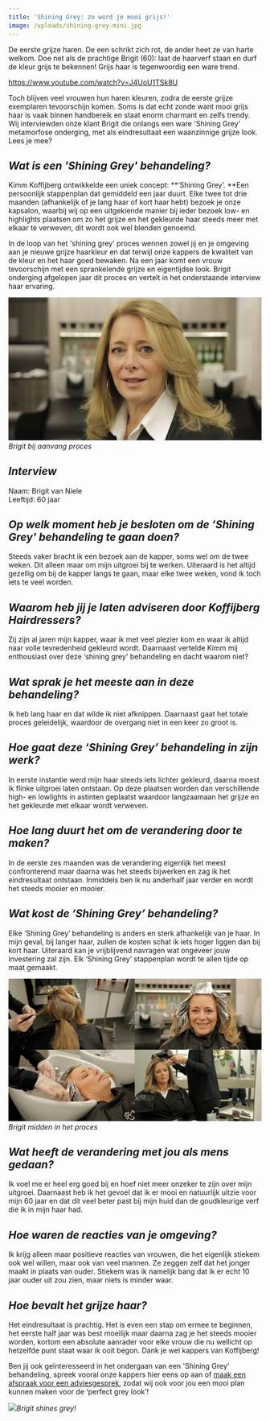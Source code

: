 ```yaml
---
title: 'Shining Grey: zo word je mooi grijs!'
image: /uploads/shining-grey-mini.jpg
---
```



De eerste grijze haren. De een schrikt zich rot, de ander heet ze van harte welkom. Doe net als de prachtige Brigit (60): laat de haarverf staan en durf de kleur grijs te bekennen! Grijs haar is tegenwoordig een ware trend. 

https://www.youtube.com/watch?v=J4UoU1TSk8U

Toch blijven veel vrouwen hun haren kleuren, zodra de eerste grijze exemplaren tevoorschijn komen. Soms is dat echt zonde want mooi grijs haar is vaak binnen handbereik en staat enorm charmant en zelfs trendy. Wij interviewden onze klant Brigit die onlangs een ware 'Shining Grey' metamorfose onderging, met als eindresultaat een waanzinnige grijze look. Lees je mee?

## *Wat is een 'Shining Grey' behandeling?*

Kimm Koffijberg ontwikkelde een uniek concept: **‘Shining Grey’.&nbsp;**Een persoonlijk stappenplan dat gemiddeld een jaar duurt. Elke twee tot drie maanden (afhankelijk of je lang haar of kort haar hebt) bezoek je onze kapsalon, waarbij wij op een uitgekiende manier bij ieder bezoek low- en highlights plaatsen om zo het grijze en het gekleurde haar steeds meer met elkaar te verweven, dit wordt ook wel blenden genoemd.

In de loop van het 'shining grey' proces wennen zowel jij en je omgeving aan je nieuwe grijze haarkleur en dat terwijl onze kappers de kwaliteit van de kleur en het haar goed bewaken. Na een jaar komt een vrouw tevoorschijn met een sprankelende grijze en eigentijdse look. Brigit onderging afgelopen jaar dit proces en vertelt in het onderstaande interview haar ervaring.

[![](/uploads/versions/shining-grey-voor---x----2048-1152x---.jpg)](https://youtu.be/f8JpVi4UMEM)*Brigit bij aanvang proces*

## *Interview*

Naam: Brigit van Niele
<br>Leeftijd: 60 jaar

## *Op welk moment heb je besloten om de ‘Shining Grey' behandeling te gaan doen?*

Steeds vaker bracht ik een bezoek aan de kapper, soms wel om de twee weken. Dit alleen maar om mijn uitgroei bij te werken. Uiteraard is het altijd gezellig om bij de kapper langs te gaan, maar elke twee weken, vond ik toch iets te veel worden.

## *Waarom heb jij je laten adviseren door Koffijberg Hairdressers?*

Zij zijn al jaren mijn kapper, waar ik met veel plezier kom en waar ik altijd naar volle tevredenheid gekleurd wordt. Daarnaast vertelde Kimm mij enthousiast over deze ‘shining grey' behandeling en dacht waarom niet?

## *Wat sprak je het meeste aan in deze behandeling?*

Ik heb lang haar en dat wilde ik niet afknippen. Daarnaast gaat het totale proces geleidelijk, waardoor de overgang niet in een keer zo groot is.

## *Hoe gaat deze ‘Shining Grey’ behandeling in zijn werk?*

In eerste instantie werd mijn haar steeds iets lichter gekleurd, daarna moest ik flinke uitgroei laten ontstaan. Op deze plaatsen worden dan verschillende high- en lowlights in astinten geplaatst waardoor langzaamaan het grijze en het gekleurde met elkaar wordt verweven.

## *Hoe lang duurt het om de verandering door te maken?*

In de eerste zes maanden was de verandering eigenlijk het meest confronterend maar daarna was het steeds bijwerken en zag ik het eindresultaat ontstaan. Inmiddels ben ik nu anderhalf jaar verder en wordt het steeds mooier en mooier.

## *Wat kost de ‘Shining Grey’ behandeling?*

Elke ‘Shining Grey’ behandeling is anders en sterk afhankelijk van je haar. In mijn geval, bij langer haar, zullen de kosten schat ik iets hoger liggen dan bij kort haar. Uiteraard kan je vrijblijvend navragen wat ongeveer jouw investering zal zijn. Elk ‘Shining Grey’ stappenplan wordt te allen tijde op maat gemaakt.&nbsp;

[![](/uploads/versions/shining-grey---x----844-474x---.png)](https://youtu.be/f8JpVi4UMEM)*Brigit midden in het proces*

## *Wat heeft de verandering met jou als mens gedaan?*

Ik voel me er heel erg goed bij en hoef niet meer onzeker te zijn over mijn uitgroei. Daarnaast heb ik het gevoel dat ik er mooi en natuurlijk uitzie voor mijn 60 jaar en dat dit veel beter past bij mijn huid dan de goudkleurige verf die ik in mijn haar had.

## *Hoe waren de reacties van je omgeving?*

Ik krijg alleen maar positieve reacties van vrouwen, die het eigenlijk stiekem ook wel willen, maar ook van veel mannen. Ze zeggen zelf dat het jonger maakt in plaats van ouder. Stiekem was ik namelijk bang dat ik er echt 10 jaar ouder uit zou zien, maar niets is minder waar.

## *Hoe bevalt het grijze haar?*

Het eindresultaat is prachtig. Het is even een stap om ermee te beginnen, het eerste half jaar was best moeilijk maar daarna zag je het steeds mooier worden, kortom een absolute aanrader voor elke vrouw die nu wellicht op hetzelfde punt staat waar ik ooit begon. Dank je wel kappers van Koffijberg!

Ben jij ook ge&iuml;nteresseerd in het ondergaan van een 'Shining Grey' behandeling, spreek vooral onze kappers hier eens op aan of [maak een afspraak voor een adviesgesprek](http://www.koffijberg.nl/contact/), zodat wij ook voor jou een mooi plan kunnen maken voor de ‘perfect grey look’!

[![](/uploads/shining-grey-3.jpg)](https://youtu.be/f8JpVi4UMEM)*Brigit shines grey!*